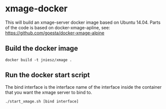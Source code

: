 # xmage-docker

This will build an xmage-server docker image based on Ubuntu 14.04.
Parts of the code is based on docker-xmage-apline, see: https://github.com/goesta/docker-xmage-alpine

## Build the docker image
    docker build -t jniesz/xmage .

## Run the docker start script
The bind interface is the interface name of the interface inside the container that you want the xmage server to bind to.

    ./start_xmage.sh [bind interface]
